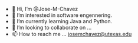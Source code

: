 - 👋 Hi, I’m @Jose-M-Chavez
- 👀 I’m interested in software engennering. 
- 🌱 I’m currently learning Java and Python. 
- 💞️ I’m looking to collaborate on ...
- 📫 How to reach me ... josemchavez@utexas.edu

<!---
Jose-M-Chavez/Jose-M-Chavez is a ✨ special ✨ repository because its `README.md` (this file) appears on your GitHub profile.
You can click the Preview link to take a look at your changes.
--->
